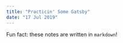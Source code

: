 ```yaml
---
title: "Practicin' Some Gatsby"
date: "17 Jul 2019"
---
```


Fun fact: these notes are written in `markdown`!

